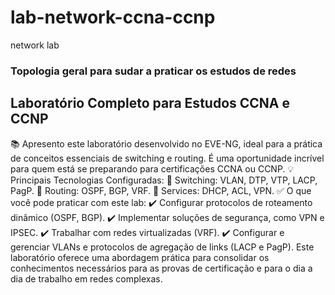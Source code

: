 # lab-network-ccna-ccnp
 network lab

### Topologia geral para sudar a praticar os estudos de redes

## Laboratório Completo para Estudos CCNA e CCNP
📚 Apresento este laboratório desenvolvido no EVE-NG, ideal para a prática de conceitos essenciais de switching e routing. É uma oportunidade incrível para quem está se preparando para certificações CCNA ou CCNP.
💡 Principais Tecnologias Configuradas:
🔹 Switching: VLAN, DTP, VTP, LACP, PagP.
🔹 Routing: OSPF, BGP, VRF.
🔹 Services: DHCP, ACL, VPN.
✅ O que você pode praticar com este lab:
✔️ Configurar protocolos de roteamento dinâmico (OSPF, BGP).
✔️ Implementar soluções de segurança, como VPN e IPSEC.
✔️ Trabalhar com redes virtualizadas (VRF).
✔️ Configurar e gerenciar VLANs e protocolos de agregação de links (LACP e PagP).
Este laboratório oferece uma abordagem prática para consolidar os conhecimentos necessários para as provas de certificação e para o dia a dia de trabalho em redes complexas.


